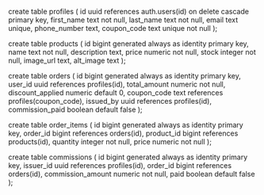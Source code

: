 create table profiles (
  id uuid references auth.users(id) on delete cascade primary key,
  first_name text not null,
  last_name text not null,
  email text unique,
  phone_number text,
  coupon_code text unique not null
);

create table products (
  id bigint generated always as identity primary key,
  name text not null,
  description text,
  price numeric not null,
  stock integer not null,
  image_url text,
  alt_image text
);

create table orders (
  id bigint generated always as identity primary key,
  user_id uuid references profiles(id),
  total_amount numeric not null,
  discount_applied numeric default 0,
  coupon_code text references profiles(coupon_code),
  issued_by uuid references profiles(id),
  commission_paid boolean default false
);

create table order_items (
  id bigint generated always as identity primary key,
  order_id bigint references orders(id),
  product_id bigint references products(id),
  quantity integer not null,
  price numeric not null
);

create table commissions (
  id bigint generated always as identity primary key,
  issuer_id uuid references profiles(id),
  order_id bigint references orders(id),
  commission_amount numeric not null,
  paid boolean default false
);

